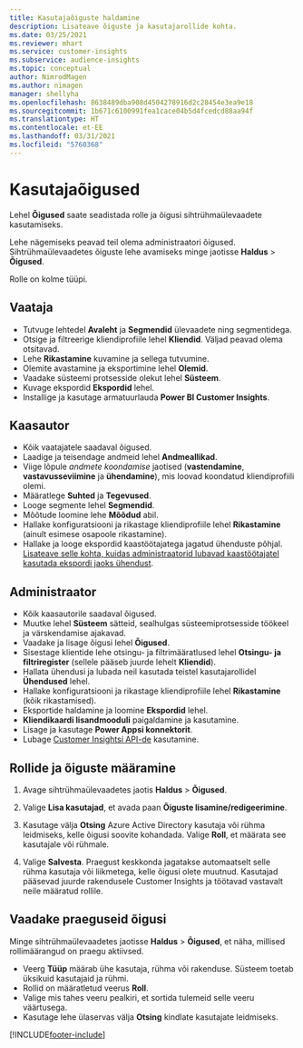 ```yaml
---
title: Kasutajaõiguste haldamine
description: Lisateave õiguste ja kasutajarollide kohta.
ms.date: 03/25/2021
ms.reviewer: mhart
ms.service: customer-insights
ms.subservice: audience-insights
ms.topic: conceptual
author: NimrodMagen
ms.author: nimagen
manager: shellyha
ms.openlocfilehash: 8638489dba908d4504278916d2c28454e3ea9e18
ms.sourcegitcommit: 1b671c6100991fea1cace04b5d4fcedcd88aa94f
ms.translationtype: HT
ms.contentlocale: et-EE
ms.lasthandoff: 03/31/2021
ms.locfileid: "5760368"
---
```

# <a name="user-permissions"></a>Kasutajaõigused

Lehel **Õigused** saate seadistada rolle ja õigusi sihtrühmaülevaadete kasutamiseks.

Lehe nägemiseks peavad teil olema administraatori õigused. Sihtrühmaülevaadetes õiguste lehe avamiseks minge jaotisse **Haldus** > **Õigused**.

Rolle on kolme tüüpi.

## <a name="viewer"></a>Vaataja

- Tutvuge lehtedel **Avaleht** ja **Segmendid** ülevaadete ning segmentidega.
- Otsige ja filtreerige kliendiprofiile lehel **Kliendid**. Väljad peavad olema otsitavad.
- Lehe **Rikastamine** kuvamine ja sellega tutvumine.
- Olemite avastamine ja eksportimine lehel **Olemid**.
- Vaadake süsteemi protsesside olekut lehel **Süsteem**.
- Kuvage ekspordid **Ekspordid** lehel.
- Installige ja kasutage armatuurlauda **Power BI Customer Insights**.

## <a name="contributor"></a>Kaasautor

- Kõik vaatajatele saadaval õigused.
- Laadige ja teisendage andmeid lehel **Andmeallikad**.
- Viige lõpule *andmete koondamise* jaotised (**vastendamine**, **vastavusseviimine** ja **ühendamine**), mis loovad koondatud kliendiprofiili olemi.
- Määratlege **Suhted** ja **Tegevused**.
- Looge segmente lehel **Segmendid**.
- Mõõtude loomine lehe **Mõõdud** abil.
- Hallake konfiguratsiooni ja rikastage kliendiprofiile lehel **Rikastamine** (ainult esimese osapoole rikastamine).
- Hallake ja looge ekspordid kaastöötajatega jagatud ühenduste põhjal. [Lisateave selle kohta, kuidas administraatorid lubavad kaastöötajatel kasutada ekspordi jaoks ühendust](connections.md#allow-contributors-to-use-a-connection-for-exports).

## <a name="administrator"></a>Administraator

- Kõik kaasautorile saadaval õigused.
- Muutke lehel **Süsteem** sätteid, sealhulgas süsteemiprotsesside töökeel ja värskendamise ajakavad.
- Vaadake ja lisage õigusi lehel **Õigused**.
- Sisestage klientide lehe otsingu- ja filtrimääratlused lehel **Otsingu- ja filtriregister** (sellele pääseb juurde lehelt **Kliendid**).
- Hallata ühendusi ja lubada neil kasutada teistel kasutajarollidel **Ühendused** lehel.
- Hallake konfiguratsiooni ja rikastage kliendiprofiile lehel **Rikastamine** (kõik rikastamised).
- Eksportide haldamine ja loomine **Ekspordid** lehel.
- **Kliendikaardi lisandmooduli** paigaldamine ja kasutamine.
- Lisage ja kasutage **Power Appsi konnektorit**.
- Lubage [Customer Insightsi API-de](apis.md) kasutamine.

## <a name="assign-roles-and-permissions"></a>Rollide ja õiguste määramine

1. Avage sihtrühmaülevaadetes jaotis **Haldus** > **Õigused**.

1. Valige **Lisa kasutajad**, et avada paan **Õiguste lisamine/redigeerimine**.

1. Kasutage välja **Otsing** Azure Active Directory kasutaja või rühma leidmiseks, kelle õigusi soovite kohandada. Valige **Roll**, et määrata see kasutajale või rühmale.

1. Valige **Salvesta**. Praegust keskkonda jagatakse automaatselt selle rühma kasutaja või liikmetega, kelle õigusi olete muutnud. Kasutajad pääsevad juurde rakendusele Customer Insights ja töötavad vastavalt neile määratud rollile.

## <a name="view-current-permissions"></a>Vaadake praeguseid õigusi

Minge sihtrühmaülevaadetes jaotisse **Haldus** > **Õigused**, et näha, millised rollimäärangud on praegu aktiivsed.

- Veerg **Tüüp** määrab ühe kasutaja, rühma või rakenduse. Süsteem toetab üksikuid kasutajaid ja rühmi.
- Rollid on määratletud veerus **Roll**.
- Valige mis tahes veeru pealkiri, et sortida tulemeid selle veeru väärtusega.
- Kasutage lehe ülaservas välja **Otsing** kindlate kasutajate leidmiseks.


[!INCLUDE[footer-include](../includes/footer-banner.md)]

